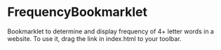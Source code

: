 # FrequencyBookmarklet
Bookmarklet to determine and display frequency of 4+ letter words in a website. To use it, drag the link in index.html to your toolbar. 
